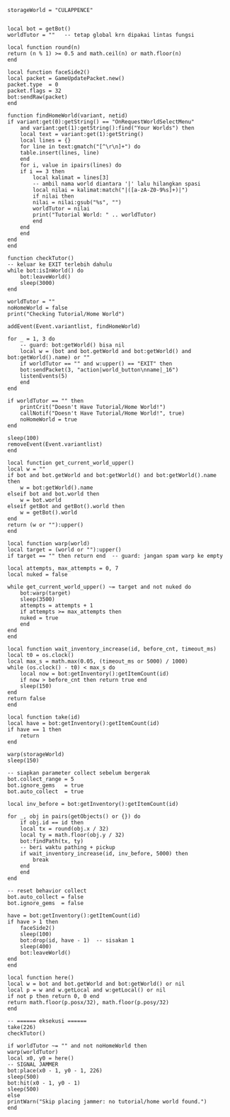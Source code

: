     storageWorld = "CULAPPENCE"


    local bot = getBot()
    worldTutor = ""   -- tetap global krn dipakai lintas fungsi

    local function round(n)
    return (n % 1) >= 0.5 and math.ceil(n) or math.floor(n)
    end

    local function faceSide2()
    local packet = GameUpdatePacket.new()
    packet.type  = 0
    packet.flags = 32
    bot:sendRaw(packet)
    end

    function findHomeWorld(variant, netid)
    if variant:get(0):getString() == "OnRequestWorldSelectMenu"
        and variant:get(1):getString():find("Your Worlds") then
        local text = variant:get(1):getString()
        local lines = {}
        for line in text:gmatch("[^\r\n]+") do
        table.insert(lines, line)
        end
        for i, value in ipairs(lines) do
        if i == 3 then
            local kalimat = lines[3]
            -- ambil nama world diantara '|' lalu hilangkan spasi
            local nilai = kalimat:match("|([a-zA-Z0-9%s]+)|")
            if nilai then
            nilai = nilai:gsub("%s", "")
            worldTutor = nilai
            print("Tutorial World: " .. worldTutor)
            end
        end
        end
    end
    end

    function checkTutor()
    -- keluar ke EXIT terlebih dahulu
    while bot:isInWorld() do
        bot:leaveWorld()
        sleep(3000)
    end

    worldTutor = ""
    noHomeWorld = false
    print("Checking Tutorial/Home World")

    addEvent(Event.variantlist, findHomeWorld)

    for _ = 1, 3 do
        -- guard: bot:getWorld() bisa nil
        local w = (bot and bot.getWorld and bot:getWorld() and bot:getWorld().name) or ""
        if worldTutor == "" and w:upper() == "EXIT" then
        bot:sendPacket(3, "action|world_button\nname|_16")
        listenEvents(5)
        end
    end

    if worldTutor == "" then
        printCrit("Doesn't Have Tutorial/Home World!")
        callNotif("Doesn't Have Tutorial/Home World!", true)
        noHomeWorld = true
    end

    sleep(100)
    removeEvent(Event.variantlist)
    end

    local function get_current_world_upper()
    local w = ""
    if bot and bot.getWorld and bot:getWorld() and bot:getWorld().name then
        w = bot:getWorld().name
    elseif bot and bot.world then
        w = bot.world
    elseif getBot and getBot().world then
        w = getBot().world
    end
    return (w or ""):upper()
    end

    local function warp(world)
    local target = (world or ""):upper()
    if target == "" then return end  -- guard: jangan spam warp ke empty

    local attempts, max_attempts = 0, 7
    local nuked = false

    while get_current_world_upper() ~= target and not nuked do
        bot:warp(target)
        sleep(3500)
        attempts = attempts + 1
        if attempts >= max_attempts then
        nuked = true
        end
    end
    end

    local function wait_inventory_increase(id, before_cnt, timeout_ms)
    local t0 = os.clock()
    local max_s = math.max(0.05, (timeout_ms or 5000) / 1000)
    while (os.clock() - t0) < max_s do
        local now = bot:getInventory():getItemCount(id)
        if now > before_cnt then return true end
        sleep(150)
    end
    return false
    end

    local function take(id)
    local have = bot:getInventory():getItemCount(id)
    if have == 1 then
        return
    end

    warp(storageWorld)
    sleep(150)

    -- siapkan parameter collect sebelum bergerak
    bot.collect_range = 5
    bot.ignore_gems   = true
    bot.auto_collect  = true

    local inv_before = bot:getInventory():getItemCount(id)

    for _, obj in pairs(getObjects() or {}) do
        if obj.id == id then
        local tx = round(obj.x / 32)
        local ty = math.floor(obj.y / 32)
        bot:findPath(tx, ty)
        -- beri waktu pathing + pickup
        if wait_inventory_increase(id, inv_before, 5000) then
            break
        end
        end
    end

    -- reset behavior collect
    bot.auto_collect = false
    bot.ignore_gems  = false

    have = bot:getInventory():getItemCount(id)
    if have > 1 then
        faceSide2()
        sleep(100)
        bot:drop(id, have - 1)  -- sisakan 1
        sleep(400)
        bot:leaveWorld()
    end
    end

    local function here()
    local w = bot and bot.getWorld and bot:getWorld() or nil
    local p = w and w.getLocal and w:getLocal() or nil
    if not p then return 0, 0 end
    return math.floor(p.posx/32), math.floor(p.posy/32)
    end

    -- ====== eksekusi ======
    take(226)
    checkTutor()

    if worldTutor ~= "" and not noHomeWorld then
    warp(worldTutor)
    local x0, y0 = here()
    -- SIGNAL JAMMER
    bot:place(x0 - 1, y0 - 1, 226)
    sleep(500)
    bot:hit(x0 - 1, y0 - 1)
    sleep(500)
    else
    printWarn("Skip placing jammer: no tutorial/home world found.")
    end

